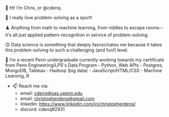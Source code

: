 👋 Hi! I’m Chris, or @cdenq.
 
👀 I really love problem-solving as a sport!

♟️ Anything from math to machine learning, from riddles to escape rooms--it's all just applied pattern-recognition in service of problem-solving.

😊 Data science is something that deeply fasnscinates me because it takes this problem-solving to such a challenging (and fun!) level. 
 
🌱 I’m a recent Penn undergraduate currently working towards my certificate from Penn Engineering/LPS's Data Program
    - Python, Web APIs
    - Postgres, MongoDB, Tableau
    - Hadoop (big data)
    - JavaScript/HTML/CSS
    - Machine Learning, R 

- 📫 Reach me via:
    - email: cdenq@sas.upenn.edu
    - email: christopherdenq@gmail.com
    - linkedin: https://www.linkedin.com/in/christopherdenq/
    - discord: cdenq#2931
